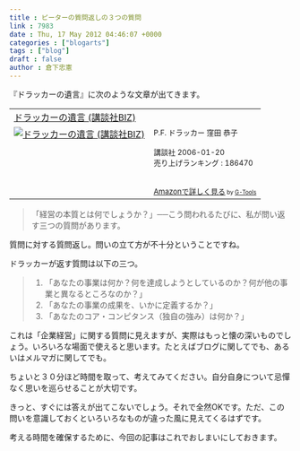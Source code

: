 ```yaml
---
title : ピーターの質問返しの３つの質問
link : 7983
date : Thu, 17 May 2012 04:46:07 +0000
categories : ["blogarts"]
tags : ["blog"]
draft : false
author : 倉下忠憲
---
```


『ドラッカーの遺言』に次のような文章が出てきます。

<table  border="0" cellpadding="5"><tr><td colspan="2"><a href="http://www.amazon.co.jp/%E3%83%89%E3%83%A9%E3%83%83%E3%82%AB%E3%83%BC%E3%81%AE%E9%81%BA%E8%A8%80-%E8%AC%9B%E8%AB%87%E7%A4%BEBIZ-P-F-%E3%83%89%E3%83%A9%E3%83%83%E3%82%AB%E3%83%BC/dp/4062820005%3FSubscriptionId%3D15SMZCTB9V8NGR2TW082%26tag%3Drashita1000-22%26linkCode%3Dxm2%26camp%3D2025%26creative%3D165953%26creativeASIN%3D4062820005" target="_blank">ドラッカーの遺言 (講談社BIZ)</a><img src="http://www.assoc-amazon.jp/e/ir?t=rashita1000-22&l=ur2&o=9" width="1" height="1" style="border: none;" alt="" /></td></tr><tr><td valign="top"><a href="http://www.amazon.co.jp/%E3%83%89%E3%83%A9%E3%83%83%E3%82%AB%E3%83%BC%E3%81%AE%E9%81%BA%E8%A8%80-%E8%AC%9B%E8%AB%87%E7%A4%BEBIZ-P-F-%E3%83%89%E3%83%A9%E3%83%83%E3%82%AB%E3%83%BC/dp/4062820005%3FSubscriptionId%3D15SMZCTB9V8NGR2TW082%26tag%3Drashita1000-22%26linkCode%3Dxm2%26camp%3D2025%26creative%3D165953%26creativeASIN%3D4062820005" target="_blank"><img src="http://ecx.images-amazon.com/images/I/51A8EHF1H5L._SL160_.jpg" border="0" alt="ドラッカーの遺言 (講談社BIZ)" /></a></td><td valign="top"><font size="-1">P.F. ドラッカー 窪田 恭子 <br /><br />講談社  2006-01-20<br />売り上げランキング : 186470<br /><br /><br /><a href="http://www.amazon.co.jp/%E3%83%89%E3%83%A9%E3%83%83%E3%82%AB%E3%83%BC%E3%81%AE%E9%81%BA%E8%A8%80-%E8%AC%9B%E8%AB%87%E7%A4%BEBIZ-P-F-%E3%83%89%E3%83%A9%E3%83%83%E3%82%AB%E3%83%BC/dp/4062820005%3FSubscriptionId%3D15SMZCTB9V8NGR2TW082%26tag%3Drashita1000-22%26linkCode%3Dxm2%26camp%3D2025%26creative%3D165953%26creativeASIN%3D4062820005" target="_blank">Amazonで詳しく見る</a></font><font size="-2"> by <a href="http://www.goodpic.com/mt/aws/index.html" >G-Tools</a></font></td></tr></table>

<blockquote>
「経営の本質とは何でしょうか？」──こう問われるたびに、私が問い返す三つの質問があります。
</blockquote>

質問に対する質問返し。問いの立て方が不十分ということですね。

ドラッカーが返す質問は以下の三つ。

<blockquote>
<ol>
	<li>「あなたの事業は何か？何を達成しようとしているのか？何が他の事業と異なるところなのか？」</li>
	<li>
「あなたの事業の成果を、いかに定義するか？」</li>
	<li>
「あなたのコア・コンピタンス（独自の強み）は何か？」</li>
</ol>


</blockquote>

これは「企業経営」に関する質問に見えますが、実際はもっと懐の深いものでしょう。いろいろな場面で使えると思います。たとえばブログに関してでも、あるいはメルマガに関してでも。

ちょいと３０分ほど時間を取って、考えてみてください。自分自身について忌憚なく思いを巡らせることが大切です。

きっと、すぐには答えが出てこないでしょう。それで全然OKです。ただ、この問いを意識しておくといろいろなものが違った風に見えてくるはずです。

考える時間を確保するために、今回の記事はこれでおしまいにしておきます。

